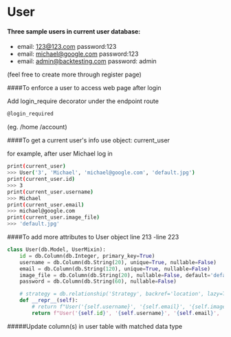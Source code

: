 # User

#### Three sample users in current user database:

* email: 123@123.com password:123
* email: michael@google.com  password:123
* email: admin@backtesting.com password: admin

(feel free to create more through register page)


####To enforce a user to access web page after login 

Add login_require decorator under the endpoint route
```sh
@login_required
```
(eg. /home /account)

####To get a current user's info
use object: current_user

for example, after user Michael log in
```sh
print(current_user)
>>> User('3', 'Michael', 'michael@google.com', 'default.jpg')
print(current_user.id)
>>> 3
print(current_user.username)
>>> Michael
print(current_user.email)
>>> michael@google.com
print(current_user.image_file)
>>> 'default.jpg'
```

####To add more attributes to User object
line 213 -line 223

```python
class User(db.Model, UserMixin):
    id = db.Column(db.Integer, primary_key=True)
    username = db.Column(db.String(20), unique=True, nullable=False)
    email = db.Column(db.String(120), unique=True, nullable=False)
    image_file = db.Column(db.String(20), nullable=False, default='default.jpg')
    password = db.Column(db.String(60), nullable=False)

    # strategy = db.relationship('Strategy', backref='location', lazy=True)
    def __repr__(self):
        # return f"User('{self.username}', '{self.email}', '{self.image_file}')"
        return f"User('{self.id}', '{self.username}', '{self.email}', '{self.image_file}')"
```

#####Update column(s) in user table with matched data type